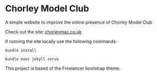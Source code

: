 Chorley Model Club
=========================

A simple website to improve the online presence of Chorley Model Club

Check out the site: [chorleymac.co.uk](https://chorleymac.co.uk)

If running the site locally use the following commands:

`bundle install`

`bundle exec jekyll serve`

This project is based of the Freelancer bootstrap theme.
